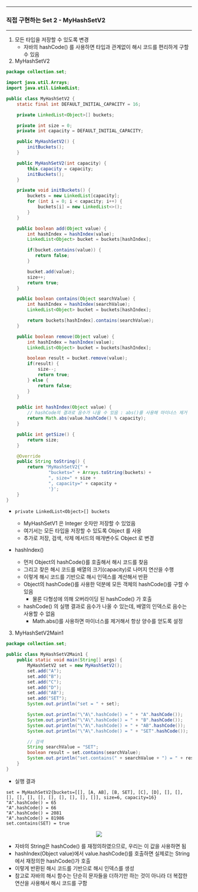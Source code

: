 -----
### 직접 구현하는 Set 2 - MyHashSetV2
-----
1. 모든 타입을 저장할 수 있도록 변경
   - 자바의 hashCode() 를 사용하면 타입과 관계없이 해시 코드를 편리하게 구할 수 있음
2. MyHashSetV2
```java
package collection.set;

import java.util.Arrays;
import java.util.LinkedList;

public class MyHashSetV2 {
    static final int DEFAULT_INITIAL_CAPACITY = 16;

    private LinkedList<Object>[] buckets;

    private int size = 0;
    private int capacity = DEFAULT_INITIAL_CAPACITY;

    public MyHashSetV2() {
        initBuckets();
    }

    public MyHashSetV2(int capacity) {
        this.capacity = capacity;
        initBuckets();
    }

    private void initBuckets() {
        buckets = new LinkedList[capacity];
        for (int i = 0; i < capacity; i++) {
            buckets[i] = new LinkedList<>();
        }
    }

    public boolean add(Object value) {
        int hashIndex = hashIndex(value);
        LinkedList<Object> bucket = buckets[hashIndex];

        if(bucket.contains(value)) {
           return false;
        }

        bucket.add(value);
        size++;
        return true;
    }

    public boolean contains(Object searchValue) {
        int hashIndex = hashIndex(searchValue);
        LinkedList<Object> bucket = buckets[hashIndex];

        return buckets[hashIndex].contains(searchValue);
    }

    public boolean remove(Object value) {
        int hashIndex = hashIndex(value);
        LinkedList<Object> bucket = buckets[hashIndex];

        boolean result = bucket.remove(value); 
        if(result) {
            size--;
            return true;
        } else {
            return false;
        }
    }

    public int hashIndex(Object value) {
        // hashCode의 결과로 음수가 나올 수 있음 : abs()를 사용해 마이너스 제거
        return Math.abs(value.hashCode() % capacity);
    }

    public int getSize() {
        return size;
    }

    @Override
    public String toString() {
        return "MyHashSetV2{" +
                "buckets=" + Arrays.toString(buckets) +
                ", size=" + size +
                ", capacity=" + capacity +
                '}';
    }
}
```
  - ```private LinkedList<Object>[] buckets```
    + MyHashSetV1 은 Integer 숫자만 저장할 수 있었음
    + 여기서는 모든 타입을 저장할 수 있도록 Object 를 사용
    + 추가로 저장, 검색, 삭제 메서드의 매개변수도 Object 로 변경

  - hashIndex()
    + 먼저 Object의 hashCode()를 호출해서 해시 코드를 찾음
    + 그리고 찾은 해시 코드를 배열의 크기(capacity)로 나머지 연산을 수행
    + 이렇게 해시 코드를 기반으로 해시 인덱스를 계산해서 반환
    + Object의 hashCode()를 사용한 덕분에 모든 객체의 hashCode()를 구할 수 있음
      * 물론 다형성에 의해 오버라이딩 된 hashCode() 가 호출
    + hashCode() 의 실행 결과로 음수가 나올 수 있는데, 배열의 인덱스로 음수는 사용할 수 없음
      * Math.abs()를 사용하면 마이너스를 제거해서 항상 양수를 얻도록 설정

3. MyHashSetV2Main1
```java
package collection.set;

public class MyHashSetV2Main1 {
    public static void main(String[] args) {
        MyHashSetV2 set = new MyHashSetV2();
        set.add("A");
        set.add("B");
        set.add("C");
        set.add("D");
        set.add("AB");
        set.add("SET");
        System.out.println("set = " + set);

        System.out.println("\"A\".hashCode() = " + "A".hashCode());
        System.out.println("\"A\".hashCode() = " + "B".hashCode());
        System.out.println("\"A\".hashCode() = " + "AB".hashCode());
        System.out.println("\"A\".hashCode() = " + "SET".hashCode());

        // 검색
        String searchValue = "SET";
        boolean result = set.contains(searchValue);
        System.out.println("set.contains(" + searchValue + ") = " + result);
    }
}
```
  - 실행 결과
```
set = MyHashSetV2{buckets=[[], [A, AB], [B, SET], [C], [D], [], [], [], [], [], [], [], [], [], [], []], size=6, capacity=16}
"A".hashCode() = 65
"A".hashCode() = 66
"A".hashCode() = 2081
"A".hashCode() = 81986
set.contains(SET) = true
```
<div align="center">
<img src="https://github.com/user-attachments/assets/4ba3bf5e-334f-4734-a881-9a113daade2c">
</div>
  
   - 자바의 String은 hashCode() 를 재정의하였으므로, 우리는 이 값을 사용하면 됨
   - hashIndex(Object value)에서 value.hashCode()를 호출하면 실제로는 String 에서 재정의한 hashCode()가 호출
   - 이렇게 반환된 해시 코드를 기반으로 해시 인덱스를 생성
   - 참고로 자바의 해시 함수는 단순히 문자들을 더하기만 하는 것이 아니라 더 복잡한 연산을 사용해서 해시 코드를 구함
